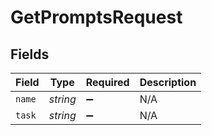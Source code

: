 # GetPromptsRequest


## Fields

| Field              | Type               | Required           | Description        |
| ------------------ | ------------------ | ------------------ | ------------------ |
| `name`             | *string*           | :heavy_minus_sign: | N/A                |
| `task`             | *string*           | :heavy_minus_sign: | N/A                |